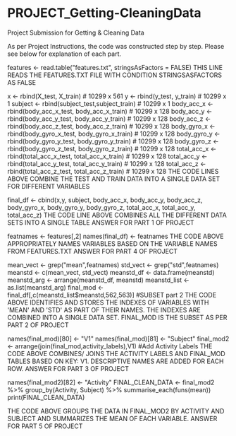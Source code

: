 # PROJECT_Getting-CleaningData
Project Submission for Getting &amp; Cleaning Data

As per Project Instructions, the code was constructed step by step. Please see below for explanation of each part.

features <- read.table("features.txt", stringsAsFactors = FALSE) 
THIS LINE READS THE FEATURES.TXT FILE WITH CONDITION STRINGSASFACTORS AS FALSE

x <- rbind(X_test, X_train) # 10299 x 561
y <- rbind(y_test, y_train) # 10299 x 1
subject <- rbind(subject_test,subject_train) # 10299 x 1
body_acc_x <- rbind(body_acc_x_test, body_acc_x_train) # 10299 x 128
body_acc_y <- rbind(body_acc_y_test, body_acc_y_train) # 10299 x 128
body_acc_z <- rbind(body_acc_z_test, body_acc_z_train) # 10299 x 128
body_gyro_x <- rbind(body_gyro_x_test, body_gyro_x_train) # 10299 x 128
body_gyro_y <- rbind(body_gyro_y_test, body_gyro_y_train) # 10299 x 128
body_gyro_z <- rbind(body_gyro_z_test, body_gyro_z_train) # 10299 x 128
total_acc_x <- rbind(total_acc_x_test, total_acc_x_train) # 10299 x 128
total_acc_y <- rbind(total_acc_y_test, total_acc_y_train) # 10299 x 128
total_acc_z <- rbind(total_acc_z_test, total_acc_z_train) # 10299 x 128
THE CODE LINES ABOVE COMBINE THE TEST AND TRAIN DATA INTO A SINGLE DATA SET FOR DIFFERENT VARIABLES

final_df <- cbind(x,y, subject, body_acc_x, body_acc_y, body_acc_z, body_gyro_x, body_gyro_y, body_gyro_z, total_acc_x, total_acc_y, total_acc_z)
THE CODE LINE ABOVE COMBINES ALL THE DIFFERENT DATA SETS INTO A SINGLE TABLE 
ANSWER FOR PART 1 OF PROJECT


featnames <- features[,2]
names(final_df) <- featnames
THE CODE ABOVE APPROPRIATELY NAMES VARIABLES BASED ON THE VARIABLE NAMES FROM FEATURES.TXT
ANSWER FOR PART 4 OF PROJECT

mean_vect <- grep("mean",featnames)
std_vect <- grep("std",featnames)
meanstd <- c(mean_vect, std_vect) 
meanstd_df <- data.frame(meanstd)
meanstd_arg <- arrange(meanstd_df, meanstd)
meanstd_list <- as.list(meanstd_arg)
final_mod <- final_df[,c(meanstd_list$meanstd,562,563)] #SUBSET part 2
THE CODE ABOVE IDENTIFIES AND STORES THE INDEXES OF VARIABLES WITH 'MEAN' AND 'STD' AS PART OF THEIR NAMES. THE INDEXES ARE COMBINED INTO A SINGLE DATA SET.
FINAL_MOD IS THE SUBSET AS PER PART 2 OF PROJECT

names(final_mod)[80] <- "V1"
names(final_mod)[81] <- "Subject"
final_mod2 <- arrange(join(final_mod,activity_labels),V1) #Add Activity Labels
THE CODE ABOVE COMBINES/ JOINS THE ACTIVITY LABELS AND FINAL_MOD TABLES BASED ON KEY: V1. DESCRIPTIVE NAMES ARE ADDED FOR EACH ROW.
ANSWER FOR PART 3 OF PROJECT

names(final_mod2)[82] <- "Activity"
FINAL_CLEAN_DATA <- final_mod2 %>% group_by(Activity, Subject) %>% summarise_each(funs(mean))
print(FINAL_CLEAN_DATA)

THE CODE ABOVE GROUPS THE DATA IN FINAL_MOD2 BY ACTIVITY AND SUBJECT AND SUMMARIZES THE MEAN OF EACH VARIABLE.
ANSWER FOR PART 5 OF PROJECT
